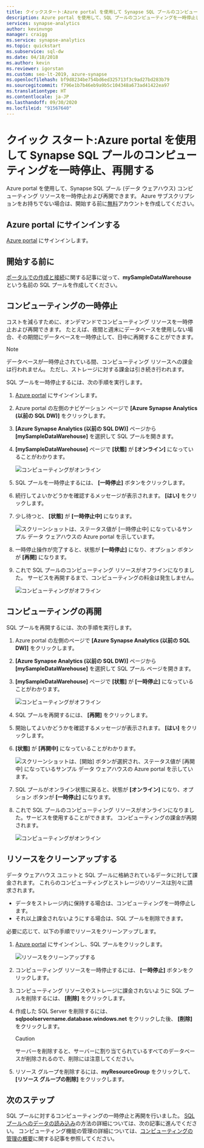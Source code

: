 ```yaml
---
title: クイックスタート:Azure portal を使用して Synapse SQL プールのコンピューティングを一時停止、再開する
description: Azure portal を使用して、SQL プールのコンピューティングを一時停止してコストを節約します。 データ ウェアハウスを使用する準備ができたら、コンピューティングを再開します。
services: synapse-analytics
author: kevinvngo
manager: craigg
ms.service: synapse-analytics
ms.topic: quickstart
ms.subservice: sql-dw
ms.date: 04/18/2018
ms.author: kevin
ms.reviewer: igorstan
ms.custom: seo-lt-2019, azure-synapse
ms.openlocfilehash: bf9d8234be754bd6ed325713f3c9ad27bd283b79
ms.sourcegitcommit: f796e1b7b46eb9a9b5c104348a673ad41422ea97
ms.translationtype: HT
ms.contentlocale: ja-JP
ms.lasthandoff: 09/30/2020
ms.locfileid: "91567640"
---
```

# <a name="quickstart-pause-and-resume-compute-in-synapse-sql-pool-via-the-azure-portal"></a>クイック スタート:Azure portal を使用して Synapse SQL プールのコンピューティングを一時停止、再開する

Azure portal を使用して、Synapse SQL プール (データ ウェアハウス) コンピューティング リソースを一時停止および再開できます。 Azure サブスクリプションをお持ちでない場合は、開始する前に[無料](https://azure.microsoft.com/free/)アカウントを作成してください。

## <a name="sign-in-to-the-azure-portal"></a>Azure portal にサインインする

[Azure portal](https://portal.azure.com/) にサインインします。

## <a name="before-you-begin"></a>開始する前に

[ポータルでの作成と接続](create-data-warehouse-portal.md)に関する記事に従って、**mySampleDataWarehouse** という名前の SQL プールを作成してください。 

## <a name="pause-compute"></a>コンピューティングの一時停止

コストを減らすために、オンデマンドでコンピューティング リソースを一時停止および再開できます。 たとえば、夜間と週末にデータベースを使用しない場合、その期間にデータベースを一時停止して、日中に再開することができます。 
>[!NOTE]
>データベースが一時停止されている間、コンピューティング リソースへの課金は行われません。 ただし、ストレージに対する課金は引き続き行われます。 

SQL プールを一時停止するには、次の手順を実行します。

1. [Azure portal](https://portal.azure.com/) にサインインします。
2. Azure portal の左側のナビゲーション ページで **[Azure Synapse Analytics (以前の SQL DW)]** をクリックします。
2. **[Azure Synapse Analytics (以前の SQL DW)]** ページから **[mySampleDataWarehouse]** を選択して SQL プールを開きます。 
3. **[mySampleDataWarehouse]** ページで **[状態]** が **[オンライン]** になっていることがわかります。

    ![コンピューティングがオンライン](././media/pause-and-resume-compute-portal/compute-online.png)

4. SQL プールを一時停止するには、 **[一時停止]** ボタンをクリックします。 
5. 続行してよいかどうかを確認するメッセージが表示されます。 **[はい]** をクリックします。
6. 少し待つと、 **[状態]** が **[一時停止中]** になります。

    ![スクリーンショットは、ステータス値が [一時停止中] になっているサンプル データ ウェアハウスの Azure portal を示しています。](./media/pause-and-resume-compute-portal/pausing.png)

7. 一時停止操作が完了すると、状態が **[一時停止]** になり、オプション ボタンが **[再開]** になります。
8. これで SQL プールのコンピューティング リソースがオフラインになりました。 サービスを再開するまで、コンピューティングの料金は発生しません。

    ![コンピューティングがオフライン](././media/pause-and-resume-compute-portal/compute-offline.png)


## <a name="resume-compute"></a>コンピューティングの再開

SQL プールを再開するには、次の手順を実行します。

1. Azure portal の左側のページで **[Azure Synapse Analytics (以前の SQL DW)]** をクリックします。
2. **[Azure Synapse Analytics (以前の SQL DW)]** ページから **[mySampleDataWarehouse]** を選択して SQL プール ページを開きます。 
3. **[mySampleDataWarehouse]** ページで **[状態]** が **[一時停止]** になっていることがわかります。

    ![コンピューティングがオフライン](././media/pause-and-resume-compute-portal/compute-offline.png)

4. SQL プールを再開するには、 **[再開]** をクリックします。 
5. 開始してよいかどうかを確認するメッセージが表示されます。 **[はい]** をクリックします。
6. **[状態]** が **[再開中]** になっていることがわかります。

    ![スクリーンショットは、[開始] ボタンが選択され、ステータス値が [再開中] になっているサンプル データ ウェアハウスの Azure portal を示しています。](./media/pause-and-resume-compute-portal/resuming.png)

7. SQL プールがオンライン状態に戻ると、状態が **[オンライン]** になり、オプション ボタンが **[一時停止]** になります。
8. これで SQL プールのコンピューティング リソースがオンラインになりました。サービスを使用することができます。 コンピューティングの課金が再開されます。

    ![コンピューティングがオンライン](././media/pause-and-resume-compute-portal/compute-online.png)

## <a name="clean-up-resources"></a>リソースをクリーンアップする

データ ウェアハウス ユニットと SQL プールに格納されているデータに対して課金されます。 これらのコンピューティングとストレージのリソースは別々に請求されます。 

- データをストレージ内に保持する場合は、コンピューティングを一時停止します。
- それ以上課金されないようにする場合は、SQL プールを削除できます。 

必要に応じて、以下の手順でリソースをクリーンアップします。

1. [Azure portal](https://portal.azure.com) にサインインし、SQL プールをクリックします。

    ![リソースをクリーンアップする](./media/pause-and-resume-compute-portal/clean-up-resources.png)

1. コンピューティング リソースを一時停止するには、 **[一時停止]** ボタンをクリックします。 

2. コンピューティング リソースやストレージに課金されないように SQL プールを削除するには、 **[削除]** をクリックします。

3. 作成した SQL Server を削除するには、**sqlpoolservername.database.windows.net** をクリックした後、 **[削除]** をクリックします。  

   > [!CAUTION]
   > サーバーを削除すると、サーバーに割り当てられているすべてのデータベースが削除されるので、削除には注意してください。

5. リソース グループを削除するには、**myResourceGroup** をクリックして、 **[リソース グループの削除]** をクリックします。


## <a name="next-steps"></a>次のステップ

SQL プールに対するコンピューティングの一時停止と再開を行いました。 [SQL プールへのデータの読み込み](load-data-from-azure-blob-storage-using-polybase.md)の方法の詳細については、次の記事に進んでください。 コンピューティング機能の管理の詳細については、[コンピューティングの管理の概要](sql-data-warehouse-manage-compute-overview.md)に関する記事を参照してください。 

